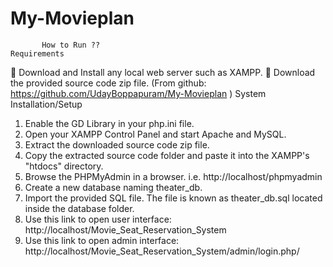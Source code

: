 # My-Movieplan
           How to Run ??
    Requirements
	Download and Install any local web server such as XAMPP.
	Download the provided source code zip file. (From github: https://github.com/UdayBoppapuram/My-Movieplan )
System Installation/Setup
1.	Enable the GD Library in your php.ini file.
2.	Open your XAMPP Control Panel and start Apache and MySQL.
3.	Extract the downloaded source code zip file.
4.	Copy the extracted source code folder and paste it into the XAMPP's "htdocs" directory.
5.	Browse the PHPMyAdmin in a browser. i.e. http://localhost/phpmyadmin
6.	Create a new database naming theater_db.
7.	Import the provided SQL file. The file is known as theater_db.sql located inside the database folder.
8.	 Use this link to open user interface: http://localhost/Movie_Seat_Reservation_System
9.	Use this link to open admin interface: http://localhost/Movie_Seat_Reservation_System/admin/login.php/






